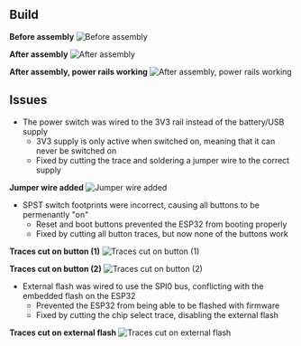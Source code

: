## Build

**Before assembly**
![Before assembly](./images/evt/image7.jpg)

**After assembly**
![After assembly](./images/evt/image3.jpg)

**After assembly, power rails working**
![After assembly, power rails working](./images/evt/image5.jpg)

## Issues
* The power switch was wired to the 3V3 rail instead of the battery/USB supply
    * 3V3 supply is only active when switched on, meaning that it can never be switched on
    * Fixed by cutting the trace and soldering a jumper wire to the correct supply

**Jumper wire added**
![Jumper wire added](./images/evt/image4.jpg)

* SPST switch footprints were incorrect, causing all buttons to be permenantly "on"
    * Reset and boot buttons prevented the ESP32 from booting properly
    * Fixed by cutting all button traces, but now none of the buttons work

**Traces cut on button (1)**
![Traces cut on button (1)](./images/evt/image1.jpg)

**Traces cut on button (2)**
![Traces cut on button (2)](./images/evt/image2.jpg)

* External flash was wired to use the SPI0 bus, conflicting with the embedded flash on the ESP32
    * Prevented the ESP32 from being able to be flashed with firmware
    * Fixed by cutting the chip select trace, disabling the external flash

**Traces cut on external flash**
![Traces cut on external flash](./images/evt/image6.jpg)